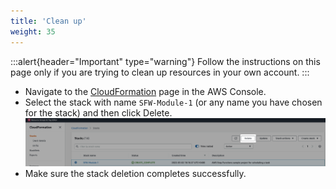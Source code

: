 ```yaml
---
title: 'Clean up'
weight: 35
---
```


:::alert{header="Important" type="warning"}
Follow the instructions on this page only if you are trying to clean up resources in your own account.
:::

- Navigate to the [CloudFormation](https://console.aws.amazon.com/cloudformation/home?region=us-east-1) page in the AWS Console.
- Select the stack with name `SFW-Module-1` (or any name you have chosen for the stack) and then click Delete.
  ![CloudFormation delete](/static/img/setup/setup-cloudformation-delete.png)
- Make sure the stack deletion completes successfully.
